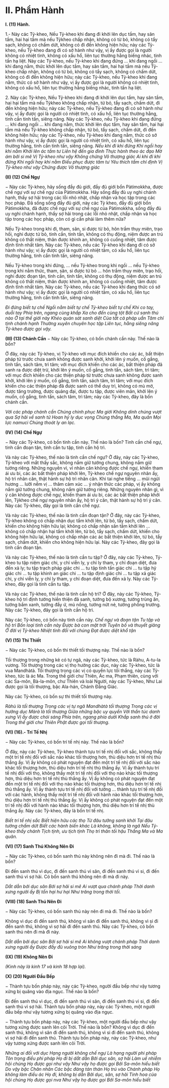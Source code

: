 # II. Phẩm Hành

**I. (11) Hành.**

1.- Này các Tỷ-kheo, Nếu Tỷ-kheo khi đang đi khởi lên dục tầm, hay sân tầm, hai hại tầm mà nếu Tỷkheo chấp nhận, không có từ bỏ, không có tẩy sạch, không có chấm dứt, không có đi đến không hiện
hữu; này các Tỷ-kheo, nếu Tỷ-kheo đang đi có sở hành như vậy, vị ấy được gọi là người không có nhiệt
tình, không có xấu hổ, liên tục thường hằng biếng nhác, tinh tấn hạ liệt. Này các Tỷ-kheo, nếu Tỷ-kheo
khi đang đứng ... khi đang ngồi ... khi đang nằm, thức khởi lên dục tầm, hay sân tầm, hai hại tầm mà nếu
Tỷ-kheo chấp nhận, không có từ bỏ, không có tẩy sạch, không có chấm dứt, không có đi đến không hiện
hữu; này các Tỷ-kheo, nếu Tỷ-kheo khi đang nằm, thức có sở hành như vậy, vị ấy được gọi là người
không có nhiệt tình, không có xấu hổ, liên tục thường hằng biếng nhác, tinh tấn hạ liệt.

<!--pg-->
2\. Này các Tỷ-kheo, Nếu Tỷ-kheo khi đang đi khởi lên dục tầm, hay sân tầm, hai hại tầm mà nếu Tỷkheo không chấp nhận, từ bỏ, tẩy sạch, chấm dứt, đi đến không hiện hữu; này các Tỷ-kheo, nếu Tỷ-kheo
đang đi có sở hành như vậy, vị ấy được gọi là người có nhiệt tình, có xấu hổ, liên tục thường hằng, tinh
cần tinh tấn, siêng năng. Này các Tỷ-kheo, nếu Tỷ-kheo khi đang đứng ... khi đang ngồi ... khi đang
nằm, thức khởi lên dục tầm, hay sân tầm, hai hại tầm mà nếu Tỷ-kheo không chấp nhận, từ bỏ, tẩy sạch,
chấm dứt, đi đến không hiện hữu; này các Tỷ-kheo, nếu Tỷ-kheo khi đang nằm, thức có sở hành như
vậy, vị ấy được gọi là người có nhiệt tình, có xấu hổ, liên tục thường hằng, tinh cần tinh tấn, siêng năng.
_Nếu khi đi khi đứng_
_Khi ngồi hay khi nằm_
_Khởi lên ác tầm tư_
_Liên hệ đến gia đình_
_Thực hành theo ác đạo_
_Mờ ám bởi si mê_
_Vị Tỷ-kheo như vậy_
_Không chứng Vô thượng giác_
_Ai khi đi khi đứng_
_Khi ngồi hay khi nằm_
_Ðiều phục được tâm tư_
_Yêu thích tầm chỉ định_
_Vị Tỷ-kheo như vậy_
_Chứng được Vô thượng giác_

<!--pg-->
**(II) (12) Chế Ngự**

− Này các Tỷ-kheo, hãy sống đầy đủ giới, đầy đủ giới bổn Pàtimokkha, được chế ngự với sự chế ngự của
Pàtimokkha. Hãy sống đầy đủ uy nghi chánh hạnh, thấy sợ hãi trong các lỗi nhỏ nhặt, chấp nhận và học
tập trong các học pháp. Ðã sống sống đầy đủ giới, này các Tỳ kheo, đầy đủ giới bổn Pàtimokkha, đã
được chế ngự với sự chế ngự của Pàtimokkha, sống đầy đủ uy nghi chánh hạnh, thấy sợ hãi trong các lỗi
nhỏ nhặt, chấp nhận và học tập trong các học pháp, còn có gì cần phải làm thêm nữa?

Nếu Tỷ-kheo trong khi đi, tham, sân, si được từ bỏ, hôn trầm thụy miên, trạo hối, nghi được từ bỏ, tinh
cần, tinh tấn, không có thụ động, niệm được an trú không có thất niệm, thân được khinh an, không có
cuồng nhiệt, tâm được định tĩnh nhất tâm. Này các Tỷ-kheo, nếu các Tỷ-kheo khi đang đi có sở hành
như vậy; vị ấy được gọi là người có nhiệt tâm, có xấu hổ, liên tục thường hằng, tinh cần tinh tấn, siêng
năng.

Nếu Tỷ-kheo trong khi đứng, ... nếu Tỷ-kheo trong khi ngồi ... nếu Tỷ-kheo trong khi nằm thức, tham,
sân, si được từ bỏ ... hôn trầm thụy miên, trạo hối, nghi được đoạn tận, tinh cần, tinh tấn, không có thụ
động, niệm được an trú không có thất niệm, thân được khinh an, không có cuống nhiệt, tâm được định
tĩnh nhất tâm. Này các Tỷ-kheo, nếu các Tỷ-kheo khi đang thức có sở hành như vậy; vị ấy được gọi là
người có nhiệt tâm, có xấu hổ, liên tục thường hằng, tinh cần tinh tấn, siêng năng.

_Ði đứng biết tự chế_
_Ngồi nằm biết tự chế_
_Tỷ-kheo biết tự chế_
_Khi co tay, duỗi tay_
_Phía trên, ngang cùng khắp_
_Xa cho đến cùng tột_
_Bất cứ sanh thú nào_
_Ở tại thế giới này_
_Khéo quán sát sanh diệt_
_Của tất cả pháp uẩn_
_Tâm chỉ tịnh chánh hạnh_
_Thường xuyên chuyên học tập_
_Liên tục, hằng siêng năng_
_Tỷ-kheo được gọi vậy._

<!--pg-->
**(III) (13) Chánh Cần**
− Này các Tỷ-kheo, có bốn chánh cần này. Thế nào là bốn?

Ở đây, này các Tỷ-kheo, vị Tỷ-kheo với mục đích khiến cho các ác, bất thiện pháp từ trước chưa sanh
không được sanh khởi, khởi lên ý muốn, cố gắng, tinh tấn, sách tâm, trì tâm; với mục đích khiến cho các
ác, bất thiện pháp đã sanh ra được diệt trừ, khởi lên ý muốn, cố gắng, tinh tấn, sách tâm, trì tâm; với mục
đích khiến cho các thiện pháp từ trước chưa sanh không được sanh khởi, khởi lên ý muốn, cố gắng, tinh
tấn, sách tâm, trì tâm; với mục đích khiến cho các thiện pháp đã được sanh có thể duy trì, không có mù
mờ, được tăng trưởng, được quảng đại, được tu tập, được viên mãn, khởi lên ý muốn, cố gắng, tinh tấn,
sách tâm, trì tâm; này các Tỷ-kheo, đây là bốn chánh cần.

_Với các pháp chánh cần_
_Chúng chinh phục Ma giới_
_Không dính chúng vượt qua_
_Sợ hãi về sanh tử_
_Hoan hỷ ly dục vọng_
_Chúng thắng Ma, Ma quân_
_Mọi lực namuci_
_Chúng thoát ly an lạc._

<!--pg-->
**(IV) (14) Chế Ngự**

− Này các Tỷ-kheo, có bốn tinh cần này. Thế nào là bốn? Tinh cần chế ngự, tinh cần đoạn tận, tinh cần
tu tập, tinh cần hộ trì.

Và này các Tỷ-kheo, thế nào là tinh cần chế ngự? Ở đây, này các Tỷ-kheo, Tỷ-kheo với mắt thấy sắc,
không nắm giữ tướng chung, không nắm giữ tướng riêng. Những nguyên vì, vì nhãn căn không được
chế ngự, khiến tham ái ưu bi, các ác bất thiện pháp khởi lên, Tỷ-kheo chế ngự nguyên nhân ấy, hộ trì
nhãn căn, thật hành sự hộ trì nhãn căn. Khi tai nghe tiếng ... mũi ngửi hương ... lưỡi nếm vị ... thâm cảm
xúc ... ý nhận thức các pháp, vị ấy không nắm giữ tướng chung, không nắm giữ tướng riêng. Những
nguyên nhân gì, vì ý căn không được chế ngự, khiến tham ái ưu bi, các ác bất thiện pháp khởi lên, Tỷkheo chế ngự nguyên nhân ấy, hộ trì ý căn, thật hành sự hộ trì ý căn. Này các Tỷ-kheo, đây gọi là tinh
cần chế ngự.

Và này các Tỷ-kheo, thế nào là tinh cần đoạn tận? Ở đây, này các Tỷ-kheo, Tỷ-kheo không có chấp
nhận dục tầm khởi lên, từ bỏ, tẩy sạch, chấm dứt, khiến cho không hiện hữu lại; không có chấp nhận sân
tầm khởi lên ... không có chấp nhận hại tầm khởi lên, từ bỏ, tẩy sạch, chấm dứt, khiến cho không hiện
hữu lại, không có chấp nhận các ác bất thiện khởi lên, từ bỏ, tẩy sạch, chấm dứt, khiến cho không hiện
hữu lại. Này các Tỷ-kheo, đây gọi là tinh cần đoạn tận.

Và này các Tỷ-kheo, thế nào là tinh cần tu tập? Ở đây, này các Tỷ-kheo, Tỷ-kheo tu tập niệm giác chi, y
chỉ viễn ly, y chỉ ly tham, y chỉ đoạn diệt, đưa đến xả ly; tu tập trạch pháp giác chi ... tu tập tinh tấn giác
chi ... tu tập hỷ giác chi ... tu tập khinh an giác chi ... tu tập định giác chi ... tu tập xả giác chi, y chỉ viễn
ly, y chỉ ly tham, y chỉ đoạn diệt, đưa đến xả ly. Này các Tỷ-kheo, đây gọi là tinh cần tu tập.

Và này các Tỷ-kheo, thế nào là tinh cần hộ trì? Ở đây, này các Tỷ-kheo, Tỷ-kheo hộ trì định tướng hiền
thiện đã sanh, tướng bộ xương, tướng trùng ăn, tướng bầm xanh, tướng đầy ứ, mủ nồng, tướng nứt nẻ,
tướng phồng trướng. Này các Tỷ-kheo, đây gọi là tinh cần hộ trì.

Này các Tỷ-kheo, có bốn này tinh cần này.
_Chế ngự và đoạn tận_
_Tu tập và hộ trì_
_Bốn loại tinh cần này_
_Ðược bà con mặt trời_
_Tuyên bố và thuyết giảng_
_Ở đời vị Tỷ-kheo_
_Nhiệt tình đối với chúng_
_Ðạt được diệt khổ tận_

<!--pg-->
**(V) (15) Thi Thiết**

− Này các Tỷ-kheo, có bốn thi thiết tối thượng này. Thế nào là bốn?

Tối thượng trong những kẻ có tự ngã, này các Tỷ-kheo, tức là Ràhu, A-tu-la vương. Tối thượng trong
các vị thọ hưởng các dục, này các Tỷ-kheo, tức là vua Mandhàtà. Tối thượng trong các vị có quyền lực
tối thắng, này các Tỷ-kheo, tức là ác Ma. Trong thế giới chư Thiên, Ác ma, Phạm thiên, cùng với các
Sa-môn, Bà-la-môn, chư Thiên và loài Người, này các Tỷ-kheo, Như Lai được gọi là tối thượng, bậc Ala-hán, Chánh Ðẳng Giác.

Này các Tỷ-kheo, có bốn sự thi thiết tối thượng này.

_Ràhù là tối thượng_
_Trong các vị tự ngã_
_Mandhàtà tối thượng_
_Trong các vị hưởng dục_
_Màrà là tối thượng_
_Giữa những bậc uy quyền_
_Với thần túc danh xưng_
_Vị ấy được chói sáng_
_Phía trên, ngang phía dưới_
_Khắp sanh thú ở đời_
_Trong thế giới chư Thiên_
_Phật được gọi tối thượng._

<!--pg-->
**(VI) (16).- Trí Tế Nhị**

− Này các Tỷ-kheo, có bốn trí tế nhị này. Thế nào là bốn?

Ở đây, này các Tỷ-kheo, Tỷ-kheo thành tựu trí tế nhị đối với sắc, không thấy một trí tế nhị đối với sắc
nào khác tối thượng hơn, thù diệu hơn trí tế nhị thù thắng ấy. Vị ấy không có phát nguyện đạt đến một
trí tế nhị đối với sắc nào khác tối thượng hơn, thù diệu hơn trí tế nhị thù thắng ấy. Vị ấy thành tựu trí tế
nhị đối với thọ, không thấy một trí tế nhị đối với thọ nào khác tối thượng hơn, thù diệu hơn trí tế nhị thù
thắng ấy. Vị ấy không có phát nguyện đạt đến một trí tế nhị đối với thọ nào khác tối thượng hơn, thù
diệu hơn trí tế nhị thù thắng ấy. Vị ấy thành tựu trí tế nhị đối với tưởng ... thành tựu trí tế nhị đối với các
hành, không thấy một trí tế nhị đối với hành nào khác tối thượng hơn, thù diệu hơn trí tế nhị thù thắng
ấy. Vị ấy không có phát nguyện đạt đến một trí tế nhị đối với hành nào khác tối thượng hơn, thù diệu
hơn trí tế nhị thù thắng ấy. Này các Tỷ-kheo, đây là bốn trí tế nhị.

_Biết trí tế nhị sắc_
_Biết hiện hữu các thọ_
_Từ đâu tưởng sanh khởi_
_Tại đâu tưởng chấm dứt_
_Biết các hành biến khác_
_Là không, không là ngã_
_Nếu Tỷ-kheo thấy chánh_
_Tịch tịnh, ưu tịch tịnh_
_Thọ trì thân tối hậu_
_Thắng Ma và Ma quân._

<!--pg-->
**(VI) (17) Sanh Thú Không Nên Ði**

− Này các Tỷ-kheo, có bốn sanh thú này không nên đi mà đi. Thế nào là bốn?

Ði đến sanh thú vì dục, đi đến sanh thú vì sân, đi đến sanh thú vì si, đi đến sanh thú vì sợ hãi. Có bốn
sanh thú không nên đi mà đi này.

_Dắt dẫn bởi dục sân_
_Bới sợ hãi si mê_
_Ai vượt qua chánh pháp_
_Thời danh xưng người ấy_
_Bị tổn hại hư hại_
_Như trăng trong thời tối._

<!--pg-->
**(VIII) (18) Sanh Thú Nên Ði**

− Này các Tỷ-kheo, có bốn sanh thú này nên đi mà đi. Thế nào là bốn?

Không vì dục đi đến sanh thú, không vì sân đi đến sanh thú, không vì si đi đến sanh thú, không vì sợ hãi
đi đến sanh thú. Này các Tỷ-kheo, có bốn sanh thú nên đi mà đi này.

_Dắt dẫn bởi dục sân_
_Bởi sợ hãi si mê_
_Ai không vượt chánh pháp_
_Thời danh xưng người ấy_
_Ðược đầy đủ vuông tròn_
_Như trăng trong thời sáng_

<!--pg-->
**(IX) (19) Không Nên Ði**

_(Kinh này là kinh 17 và kinh 18 hợp lại)._

<!--pg-->
**(X) (20) Người Ðầu Bếp**

− Thành tựu bốn pháp này, này các Tỷ-kheo, người đầu bếp như vậy tương xứng bị quăng vào địa ngục.
Thế nào là bốn?

Ði đến sanh thú vì dục, đi đến sanh thú vì sân, đi đến sanh thú vì si, đi đến sanh thú vì sợ hãi. Thành tựu
bốn pháp này, này các Tỷ-kheo, một người đầu bếp như vậy tương xứng bị quăng vào địa ngục.

− Thành tựu bốn pháp này, này các Tỷ-kheo, một người đầu bếp như vậy tương xứng được sanh lên cõi
Trời. Thế nào là bốn?
Không vì dục đi đến sanh thú, không vì sân đi đến sanh thú, không vì si đi đến sanh thú, không vì sợ hãi
đi đến sanh thú. Thành tựu bốn pháp này, này các Tỷ-kheo, như vậy tương xứng được sanh lên cõi Trời.

_Những ai đối với dục_
_Hạng người không chế ngự_
_Là hạng người phi pháp_
_Tôn trọng điều phi pháp_
_Họ đi bị dắt dẫn_
_Bởi dục sân, sợ hãi_
_Làm uế nhiễm hội chúng_
_Họ được gọi như vậy_
_Như vậy họ được gọi_
_Bởi Sa-môn hiểu biết_
_Do vậy bậc Chân nhân_
_Các bậc đáng tán thán_
_Họ trú vào Chánh pháp_
_Họ không làm điều ác_
_Họ đi, không bị dẫn_
_Bởi dục, sân, sợ hãi_
_Tinh hoa của hội chúng_
_Họ được gọi nva_
_Như vậy họ được gọi_
_Bởi Sa-môn hiểu biết_

